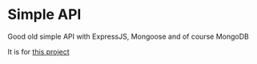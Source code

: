 # Simple API

Good old simple API with ExpressJS, Mongoose and of course MongoDB

It is for [this project](https://github.com/kmishmael/tms)
